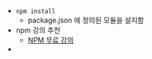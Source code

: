 - `npm install` 
	- package.json 에 정의된 모듈을 설지함
- npm 강의 추천
	- [NPM 무료 강의](https://www.inflearn.com/course/%ED%94%84%EB%9F%B0%ED%8A%B8%EC%97%94%EB%93%9C-%EC%9B%B9%ED%8C%A9/lecture/37370?tab=curriculum)
- 